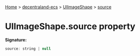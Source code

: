 [Home](./index) &gt; [decentraland-ecs](./decentraland-ecs.md) &gt; [UIImageShape](./decentraland-ecs.uiimageshape.md) &gt; [source](./decentraland-ecs.uiimageshape.source.md)

# UIImageShape.source property


**Signature:**
```javascript
source: string | null
```
